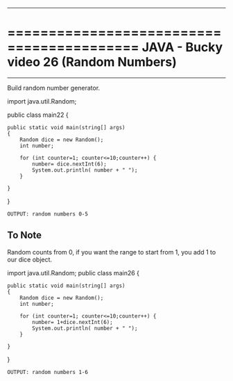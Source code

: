 ******************************************
==========================================
JAVA - Bucky video 26 (Random Numbers)
==========================================
******************************************

Build random number generator.

import java.util.Random;

public class main22 {

	public static void main(string[] args)
	{
		Random dice = new Random();
		int number;

		for (int counter=1; counter<=10;counter++) {
			number= dice.nextInt(6);
			System.out.println( number + " ");
		}

	}
}

	OUTPUT: random numbers 0-5

To Note
-------

Random counts from 0, if you want the range to start from 1, you add 1 to our dice object.

import java.util.Random;
public class main26 {

	public static void main(string[] args)
	{
		Random dice = new Random();
		int number;

		for (int counter=1; counter<=10;counter++) {
			number= 1+dice.nextInt(6);
			System.out.println( number + " ");
		}

	}
}

	OUTPUT: random numbers 1-6	 